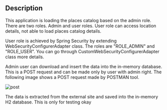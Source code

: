 
## Description

This application is loading the places catalog based on the admin role.  There are two roles. Admin and user roles. User role can access location details, not able to load places catalog details. 

User role is achieved by Spring Security by extending WebSecurityConfigurerAdapter class. The roles are "ROLE_ADMIN"  and "ROLE_USER". You can go through CustomWebSecurityConfigurerAdapter class more details.

Admin user can download and insert the data into the in-memory database. This is a POST request and can be made only by user with admin right. The following image shows a POST request made by POSTMAN tool.

![post](https://user-images.githubusercontent.com/968987/67464831-a7dc3d00-f661-11e9-92ee-c7cd8015b6e2.png)

The data is extracted from the external site and saved into the in-memory H2 database.
This is only for testing okay



